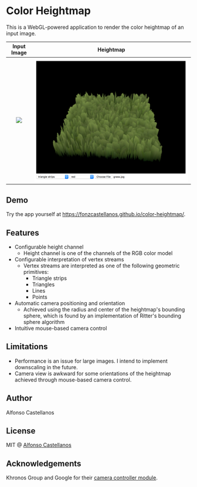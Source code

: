 # Color Heightmap

This is a WebGL-powered application to render the color heightmap of an input image. 

Input Image                | Heightmap
:-------------------------:|:-------------------------:
![](grass.jpg)  |  ![](heightmap.png)

## Demo
Try the app yourself at https://fonzcastellanos.github.io/color-heightmap/.

## Features
- Configurable height channel
  - Height channel is one of the channels of the RGB color model
- Configurable interpretation of vertex streams
  - Vertex streams are interpreted as one of the following geometric primitives:
    - Triangle strips
    - Triangles
    - Lines
    - Points
- Automatic camera positioning and orientation 
  - Achieved using the radius and center of the heightmap's bounding sphere, which is found by an implementation of Ritter's bounding sphere algorithm
- Intuitive mouse-based camera control

## Limitations
- Performance is an issue for large images. I intend to implement downscaling in the future.
- Camera view is awkward for some orientations of the heightmap achieved through mouse-based camera control.

## Author
Alfonso Castellanos

## License
MIT @ [Alfonso Castellanos](https://github.com/fonzcastellanos)

## Acknowledgements
Khronos Group and Google for their [camera controller module](https://github.com/KhronosGroup/WebGL/blob/master/sdk/demos/google/resources/cameracontroller.js).
